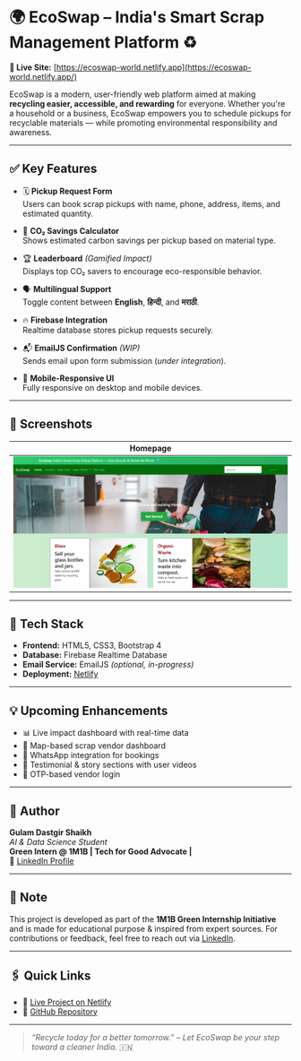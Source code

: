 
# 🌍 **EcoSwap – India's Smart Scrap Management Platform** ♻️

**🚀 Live Site:** [https://ecoswap-world.netlify.app](https://ecoswap-world.netlify.app/)

EcoSwap is a modern, user-friendly web platform aimed at making **recycling easier, accessible, and rewarding** for everyone. Whether you're a household or a business, EcoSwap empowers you to schedule pickups for recyclable materials — while promoting environmental responsibility and awareness.

---

## ✅ **Key Features**

- 🗓️ **Pickup Request Form**  
  Users can book scrap pickups with name, phone, address, items, and estimated quantity.
  
- 🌿 **CO₂ Savings Calculator**  
  Shows estimated carbon savings per pickup based on material type.

- 🏆 **Leaderboard** *(Gamified Impact)*  
  Displays top CO₂ savers to encourage eco-responsible behavior.

- 🗣️ **Multilingual Support**  
  Toggle content between **English**, **हिन्दी**, and **मराठी**.

- 🔥 **Firebase Integration**  
  Realtime database stores pickup requests securely.

- 📬 **EmailJS Confirmation** *(WIP)*  
  Sends email upon form submission (*under integration*).

- 📱 **Mobile-Responsive UI**  
  Fully responsive on desktop and mobile devices.

---

## 📸 **Screenshots**


| Homepage |
|---------------------|
| ![Homepage](imgs/dashboard.png) |

---

## 🔧 **Tech Stack**

- **Frontend:** HTML5, CSS3, Bootstrap 4
- **Database:** Firebase Realtime Database
- **Email Service:** EmailJS *(optional, in-progress)*
- **Deployment:** [Netlify](https://www.netlify.com/)

---

## 💡 **Upcoming Enhancements**

- 📊 Live impact dashboard with real-time data
- 📍 Map-based scrap vendor dashboard
- 💬 WhatsApp integration for bookings
- 🎥 Testimonial & story sections with user videos
- 🔐 OTP-based vendor login

---

## 👤 **Author**

**Gulam Dastgir Shaikh**  
_AI & Data Science Student_  
**Green Intern @ 1M1B | Tech for Good Advocate |**  
🔗 [LinkedIn Profile](https://in.linkedin.com/in/gulam-shaikh)

---

## 📃 **Note**

This project is developed as part of the **1M1B Green Internship Initiative** and is made for educational purpose & inspired from expert sources. For contributions or feedback, feel free to reach out via [LinkedIn](https://in.linkedin.com/in/gulam-shaikh).

---

## 🖇️ Quick Links

- 🔗 [Live Project on Netlify](https://ecoswap-world.netlify.app/)
- 📁 [GitHub Repository](https://github.com/gulamshaikh/EcoSwap)

---

> _“Recycle today for a better tomorrow.” – Let EcoSwap be your step toward a cleaner India._ 🇮🇳


